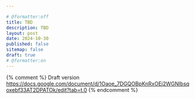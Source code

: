 ```yaml
---

# @formatter:off
title: TBD
description: TBD
layout: post
date: 2024-10-30
published: false
sitemap: false
draft: true
# @formatter:on
---
```

{% comment %}
Draft version https://docs.google.com/document/d/1Oaoe_7DGQOBpKnRxOEj2WGNIbsqoxebf33AT2DPATOk/edit?tab=t.0
{% endcomment %}
